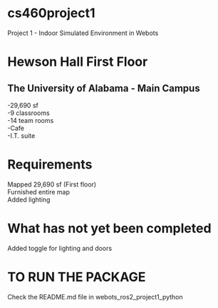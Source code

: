 # cs460project1
Project 1 - Indoor Simulated Environment in Webots

# Hewson Hall First Floor
## The University of Alabama - Main Campus
-29,690 sf\
-9 classrooms\
-14 team rooms\
-Cafe\
-I.T. suite

# Requirements
Mapped 29,690 sf (First floor)\
Furnished entire map\
Added lighting

# What has not yet been completed
Added toggle for lighting and doors

# TO RUN THE PACKAGE
Check the README.md file in webots_ros2_project1_python
